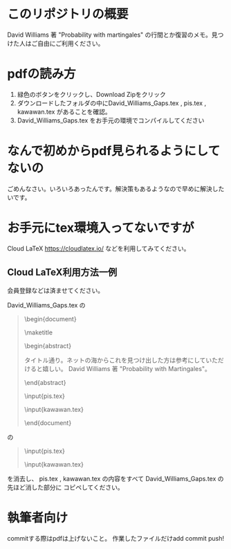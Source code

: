 # このリポジトリの概要
David Williams 著 "Probability with martingales" の行間とか復習のメモ。見つけた人はご自由にご利用ください。

# pdfの読み方
1. 緑色のボタンをクリックし、Download Zipをクリック
2. ダウンロードしたフォルダの中にDavid_Williams_Gaps.tex , pis.tex , kawawan.tex があることを確認。
3. David_Williams_Gaps.tex をお手元の環境でコンパイルしてください

# なんで初めからpdf見られるようにしてないの
ごめんなさい。いろいろあったんです。解決策もあるようなので早めに解決したいです。

# お手元にtex環境入ってないですが
Cloud LaTeX https://cloudlatex.io/ などを利用してみてください。
## Cloud LaTeX利用方法一例
会員登録などは済ませてください。

David_Williams_Gaps.tex の

> \begin{document}
>
>  \maketitle
>
>  \begin{abstract}
>
>    タイトル通り。ネットの海からこれを見つけ出した方は参考にしていただけると嬉しい。
>    David Williams 著 "Probability with Martingales"。
>
>  \end{abstract}
>
>  \input{pis.tex}
>
>  \input{kawawan.tex}
>
> \end{document}

の

>\input{pis.tex}
>
>\input{kawawan.tex}

を消去し、
pis.tex , kawawan.tex の内容をすべて David_Williams_Gaps.tex の先ほど消した部分に
コピペしてください。

# 執筆者向け
commitする際はpdfは上げないこと。
作業したファイルだけadd commit push!
